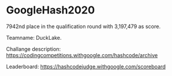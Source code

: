# GoogleHash2020
7942nd place in the qualification round with 3,197,479 as score.

Teamname: DuckLake.

Challange description: https://codingcompetitions.withgoogle.com/hashcode/archive

Leaderboard: https://hashcodejudge.withgoogle.com/scoreboard
